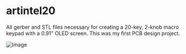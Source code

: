 # artintel20
All gerber and STL files necessary for creating a 20-key, 2-knob macro keypad with a 0.91" OLED screen. This was my first PCB design project.

![Image](https://github.com/user-attachments/assets/608034a9-c93a-4e43-9e26-1357473501f8)
